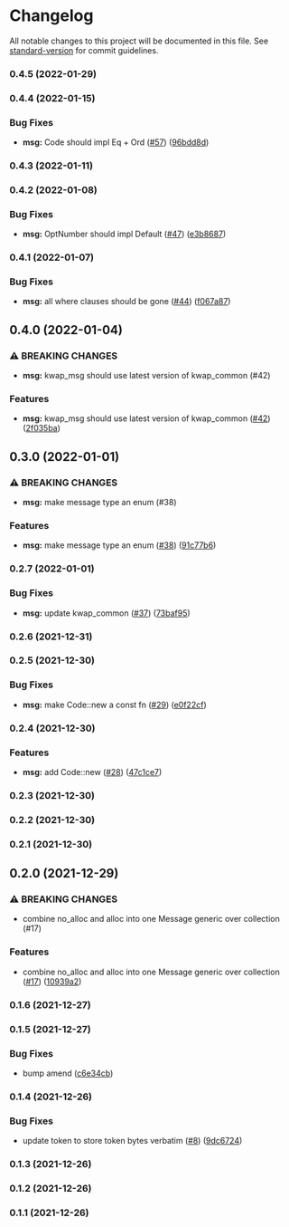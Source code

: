 # Changelog

All notable changes to this project will be documented in this file. See [standard-version](https://github.com/conventional-changelog/standard-version) for commit guidelines.

### 0.4.5 (2022-01-29)

### 0.4.4 (2022-01-15)


### Bug Fixes

* **msg:** Code should impl Eq + Ord ([#57](https://github.com/clov-coffee/kwap/issues/57)) ([96bdd8d](https://github.com/clov-coffee/kwap/commit/96bdd8da8ab71c6c6a828c95d6d38ff90a3d1dd4))

### 0.4.3 (2022-01-11)

### 0.4.2 (2022-01-08)


### Bug Fixes

* **msg:** OptNumber should impl Default ([#47](https://github.com/clov-coffee/kwap/issues/47)) ([e3b8687](https://github.com/clov-coffee/kwap/commit/e3b8687b1b30de909a0c8b6203c355c1ee1c7aaa))

### 0.4.1 (2022-01-07)


### Bug Fixes

* **msg:** all where clauses should be gone ([#44](https://github.com/clov-coffee/kwap/issues/44)) ([f067a87](https://github.com/clov-coffee/kwap/commit/f067a87b705b0800b1729893dc34942aebb27917))

## 0.4.0 (2022-01-04)


### ⚠ BREAKING CHANGES

* **msg:** kwap_msg should use latest version of kwap_common (#42)

### Features

* **msg:** kwap_msg should use latest version of kwap_common ([#42](https://github.com/clov-coffee/kwap/issues/42)) ([2f035ba](https://github.com/clov-coffee/kwap/commit/2f035ba1373126968e7c31c0a4ea327fc9113e50))

## 0.3.0 (2022-01-01)


### ⚠ BREAKING CHANGES

* **msg:** make message type an enum (#38)

### Features

* **msg:** make message type an enum ([#38](https://github.com/clov-coffee/kwap/issues/38)) ([91c77b6](https://github.com/clov-coffee/kwap/commit/91c77b659a8066ca6c34dbe9e5b3df7abfe2d028))

### 0.2.7 (2022-01-01)


### Bug Fixes

* **msg:** update kwap_common ([#37](https://github.com/clov-coffee/kwap/issues/37)) ([73baf95](https://github.com/clov-coffee/kwap/commit/73baf95ae05faded1751aa4e7e849c62df0ade6b))

### 0.2.6 (2021-12-31)

### 0.2.5 (2021-12-30)


### Bug Fixes

* **msg:** make Code::new a const fn ([#29](https://github.com/clov-coffee/kwap/issues/29)) ([e0f22cf](https://github.com/clov-coffee/kwap/commit/e0f22cf0663b9ba7a4617f3fa4efbaf82856d155))

### 0.2.4 (2021-12-30)


### Features

* **msg:** add Code::new ([#28](https://github.com/clov-coffee/kwap/issues/28)) ([47c1ce7](https://github.com/clov-coffee/kwap/commit/47c1ce7c0867052aec9ddba041335a2b763202c4))

### 0.2.3 (2021-12-30)

### 0.2.2 (2021-12-30)

### 0.2.1 (2021-12-30)

## 0.2.0 (2021-12-29)


### ⚠ BREAKING CHANGES

* combine no_alloc and alloc into one Message generic over collection (#17)

### Features

* combine no_alloc and alloc into one Message generic over collection ([#17](https://github.com/clov-coffee/kwap/issues/17)) ([10939a2](https://github.com/clov-coffee/kwap/commit/10939a230751183e49b60adb45d0bfa84d28a202))

### 0.1.6 (2021-12-27)

### 0.1.5 (2021-12-27)


### Bug Fixes

* bump amend ([c6e34cb](https://github.com/clov-coffee/kwap/commit/c6e34cbe57c52bf6c888ef856a4c9ff43d4ccd23))

### 0.1.4 (2021-12-26)


### Bug Fixes

* update token to store token bytes verbatim  ([#8](https://github.com/clov-coffee/kwap/issues/8)) ([9dc6724](https://github.com/clov-coffee/kwap/commit/9dc6724d9bbc1ef6f7c81156f879ffec88cba20f))

### 0.1.3 (2021-12-26)

### 0.1.2 (2021-12-26)

### 0.1.1 (2021-12-26)
